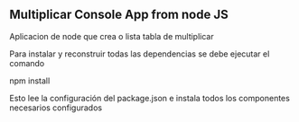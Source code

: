 ## Multiplicar Console App from node JS 

Aplicacion de node que crea o lista tabla de multiplicar 

Para instalar y reconstruir todas las dependencias se debe ejecutar el comando 

npm install 

Esto lee la configuración del package.json e instala todos los componentes necesarios configurados